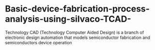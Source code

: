 # Basic-device-fabrication-process-analysis-using-silvaco-TCAD-
Technology CAD (Technology Computer Aided Design) is a branch of electronic design automation that models semiconductor fabrication and semiconductors device operation

